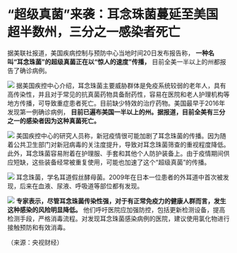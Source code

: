 # “超级真菌”来袭：耳念珠菌蔓延至美国超半数州，三分之一感染者死亡

据美联社报道，美国疾病控制与预防中心当地时间20日发布报告称， **一种名叫“耳念珠菌”的超级真菌正在以“惊人的速度”传播，**
目前全美一半以上的州都报告了确诊病例。

![](https://inews.gtimg.com/news_bt/OrZUOGefZZFQ9JgF9SYnPjmEaAjPw9n7EVkP2jNA2iLGYAA/1000)
据美国疾控中心介绍，耳念珠菌主要威胁群体是免疫系统较弱的老年人，具有高传染性，并且对于常见的抗真菌药物具备耐药性，容易在医院和老人护理机构等地方传播，可导致重症患者死亡。目前缺少特效的治疗药物。美国最早于2016年发现第一例确诊病例，
**目前已遍布美国一半以上的州。据报道，目前全美有三分之一的感染者因为这种真菌死亡。**

![](https://inews.gtimg.com/news_bt/OS8WAlgLiZgybOwdY6KufuDUpzK12AuKMbrc6HiqBwhJAAA/1000)
美国疾控中心的研究人员称，新冠疫情很可能加剧了耳念珠菌的传播。因为随着公共卫生部门对新冠病毒的关注度提升，导致对耳念珠菌筛查的重视程度降低。此外，耳念珠菌容易附着在护理服、手套和其他个人防护装备上。由于疫情期间供应短缺，这些装备经常被重复使用，可能也加速了这个“超级真菌”的传播。

![](https://inews.gtimg.com/news_bt/OMhfbWn_PQjSiO-LhGpmPCFzCFZ6-QGjsCgNxFe-N_v5AAA/1000)
耳念珠菌，学名耳道假丝酵母菌。2009年在日本一位患者的外耳道中首次被发现，后来在血液、尿液、呼吸道等部位都有发现。

![](https://inews.gtimg.com/news_bt/OuSSmLn0hkIaZX6sE4Rvipu_BRmjYQ_AaJAx7Hu5Cv0loAA/1000)
**专家表示，尽管耳念珠菌传染性强，对于有正常免疫力的健康人群而言，发生这种感染的风险明显降低。**
他们呼吁医院应加强防控，包括更新检测设备，提高检测手段，严格消毒流程。对发现耳念珠菌感染病例的医院，建议使用氯化物进行接触预防和有效消毒。

（来源：央视财经）

